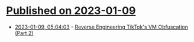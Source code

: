 # [Published on 2023-01-09](index.md)

* [2023-01-09, 05:04:03](https://news.ycombinator.com/item?id=34306963) - [Reverse Engineering TikTok's VM Obfuscation (Part 2)](https://ibiyemiabiodun.com/projects/reversing-tiktok-pt2/)
